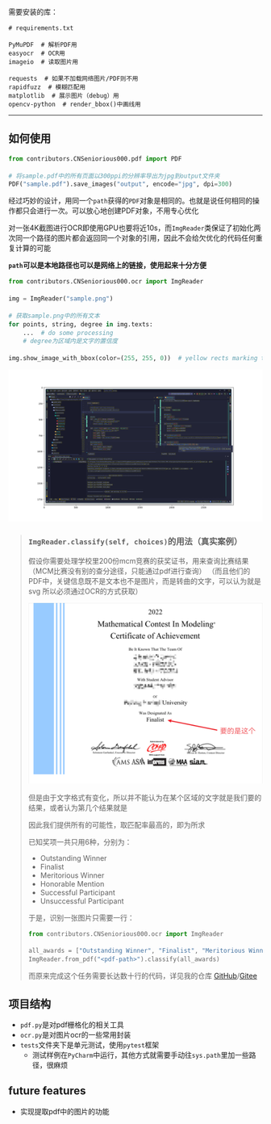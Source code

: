 需要安装的库：

```text
# requirements.txt

PyMuPDF  # 解析PDF用
easyocr  # OCR用
imageio  # 读取图片用

requests  # 如果不加载网络图片/PDF则不用
rapidfuzz  # 模糊匹配用
matplotlib  # 展示图片（debug）用
opencv-python  # render_bbox()中画线用
```

---

## 如何使用

```python
from contributors.CNSeniorious000.pdf import PDF

# 将sample.pdf中的所有页面以300ppi的分辨率导出为jpg到output文件夹
PDF("sample.pdf").save_images("output", encode="jpg", dpi=300)
```

经过巧妙的设计，用同一个`path`获得的`PDF`对象是相同的。也就是说任何相同的操作都只会进行一次。可以放心地创建PDF对象，不用专心优化

对一张4K截图进行OCR即使用GPU也要将近10s，而`ImgReader`类保证了初始化两次同一个路径的图片都会返回同一个对象的引用，因此不会给欠优化的代码任何重复计算的可能

**`path`可以是本地路径也可以是网络上的链接，使用起来十分方便**

```python
from contributors.CNSeniorious000.ocr import ImgReader

img = ImgReader("sample.png")

# 获取sample.png中的所有文本
for points, string, degree in img.texts:
    ...  # do some processing
    # degree为区域内是文字的置信度

img.show_image_with_bbox(color=(255, 255, 0))  # yellow rects marking text areas
```

![show_image_with_bbox()](sample-ocr-result.png)

> ### `ImgReader.classify(self, choices)`的用法（真实案例）
> 假设你需要处理学校里200份mcm竞赛的获奖证书，用来查询比赛结果
> （MCM比赛没有别的查分途径，只能通过pdf进行查询）
> （而且他们的PDF中，关键信息既不是文本也不是图片，而是转曲的文字，可以认为就是svg
> 所以必须通过OCR的方式获取）
>
> ![mcm](ocr-classify-example.png)
>
> 但是由于文字格式有变化，所以并不能认为在某个区域的文字就是我们要的结果，或者认为第几个结果就是
>
> 因此我们提供所有的可能性，取匹配率最高的，即为所求
>
> 已知奖项一共只用6种，分别为：
> - Outstanding Winner
> - Finalist
> - Meritorious Winner
> - Honorable Mention
> - Successful Participant
> - Unsuccessful Participant
>
> 于是，识别一张图片只需要一行：
>
> ```python
> from contributors.CNSeniorious000.ocr import ImgReader
> 
> all_awards = ["Outstanding Winner", "Finalist", "Meritorious Winner", "Honorable Mention", "Successful Participant", "Unsuccessful Participant"]
> ImgReader.from_pdf("<pdf-path>").classify(all_awards)
> ```
>
> 而原来完成这个任务需要长达数十行的代码，详见我的仓库
> [GitHub](https://github.com/CNSeniorious000/mcm-utils/blob/master/app.py#L9)/[Gitee](https://gitee.com/Seniorious000/mcm-utils/blob/master/app.py#L9)

## 项目结构

- `pdf.py`是对pdf栅格化的相关工具
- `ocr.py`是对图片ocr的一些常用封装
- `tests`文件夹下是单元测试，使用`pytest`框架
    - 测试样例在`PyCharm`中运行，其他方式就需要手动往`sys.path`里加一些路径，很麻烦

## future features

- 实现提取pdf中的图片的功能